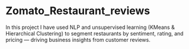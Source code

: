 # Zomato_Restaurant_reviews
In this project I have used NLP and unsupervised learning (KMeans &amp; Hierarchical Clustering) to segment restaurants by sentiment, rating, and pricing — driving business insights from customer reviews.
